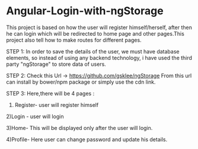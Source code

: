 # Angular-Login-with-ngStorage

This project is based on how the user will register himself/herself, after then he can login which will be redirected to home page and other pages.This project also tell how to make routes for different pages.

STEP 1:
In order to save the details of the user, we must have database elements, so instead of using any backend technology, i have used the third party "ngStorage" to store data of users.

STEP 2: 
Check this Url -> https://github.com/gsklee/ngStorage
From this url can install by bower/npm package or simply use the cdn link.

STEP 3:
Here,there will be 4 pages :

1) Register- user will register himself

2)Login - user will login 

3)Home- This will be displayed only after the user will login.

4)Profile- Here user can change password and update his details.


